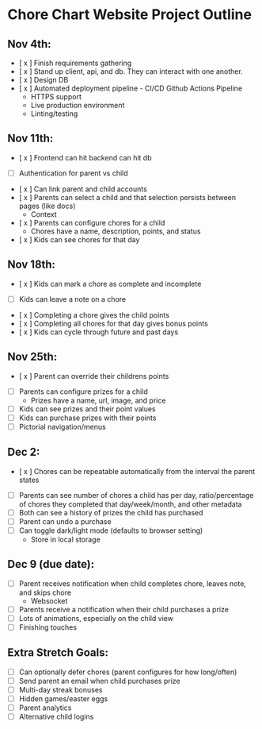 # Chore Chart Website Project Outline

## Nov 4th:

- [ x ] Finish requirements gathering
- [ x ] Stand up client, api, and db. They can interact with one another.
- [ x ] Design DB
- [ x ] Automated deployment pipeline - CI/CD Github Actions Pipeline
  - HTTPS support
  - Live production environment
  - Linting/testing

## Nov 11th:

- [ x ] Frontend can hit backend can hit db
- [ ] Authentication for parent vs child
- [ x ] Can link parent and child accounts
- [ x ] Parents can select a child and that selection persists between pages (like docs)
  - Context
- [ x ] Parents can configure chores for a child
  - Chores have a name, description, points, and status
- [ x ] Kids can see chores for that day

## Nov 18th:

- [ x ] Kids can mark a chore as complete and incomplete
- [ ] Kids can leave a note on a chore
- [ x ] Completing a chore gives the child points
- [ x ] Completing all chores for that day gives bonus points
- [ x ] Kids can cycle through future and past days

## Nov 25th:

- [ x ] Parent can override their childrens points
- [ ] Parents can configure prizes for a child
  - Prizes have a name, url, image, and price
- [ ] Kids can see prizes and their point values
- [ ] Kids can purchase prizes with their points
- [ ] Pictorial navigation/menus

## Dec 2:

- [ x ] Chores can be repeatable automatically from the interval the parent states
- [ ] Parents can see number of chores a child has per day, ratio/percentage of chores they completed that day/week/month, and other metadata
- [ ] Both can see a history of prizes the child has purchased
- [ ] Parent can undo a purchase
- [ ] Can toggle dark/light mode (defaults to browser setting)
  - Store in local storage

## Dec 9 (due date):

- [ ] Parent receives notification when child completes chore, leaves note, and skips chore
  - Websocket
- [ ] Parents receive a notification when their child purchases a prize
- [ ] Lots of animations, especially on the child view
- [ ] Finishing touches

## Extra Stretch Goals:

- [ ] Can optionally defer chores (parent configures for how long/often)
- [ ] Send parent an email when child purchases prize
- [ ] Multi-day streak bonuses
- [ ] Hidden games/easter eggs
- [ ] Parent analytics
- [ ] Alternative child logins
